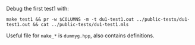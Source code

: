 Debug the first test1 with:

```
make test1 && pr -w $COLUMNS -m -t du1-test1.out ../public-tests/du1-test1.out && cat ../public-tests/du1-test1.mls
```

Useful file for `make_*` is `dummyg.hpp`, also contains definitions. 